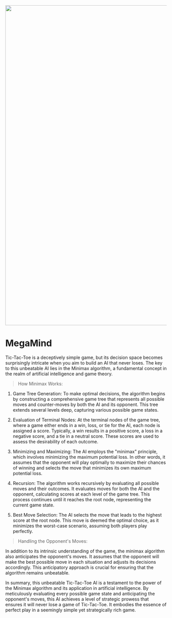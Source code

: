 <div align="center">
  <img src="https://media.giphy.com/media/l1Et6k00qp9fMTP8s/giphy.gif" width="1000"/>
</div>



# MegaMind
Tic-Tac-Toe is a deceptively simple game, but its decision space becomes surprisingly intricate when you aim to build an AI that never loses. The key to this unbeatable AI lies in the Minimax algorithm, a fundamental concept in the realm of artificial intelligence and game theory.

>How Minimax Works:

1. Game Tree Generation: To make optimal decisions, the algorithm begins by constructing a comprehensive game tree that represents all possible moves and counter-moves by both the AI and its opponent. This tree extends several levels deep, capturing various possible game states.

2. Evaluation of Terminal Nodes: At the terminal nodes of the game tree, where a game either ends in a win, loss, or tie for the AI, each node is assigned a score. Typically, a win results in a positive score, a loss in a negative score, and a tie in a neutral score. These scores are used to assess the desirability of each outcome.

3. Minimizing and Maximizing: The AI employs the "minimax" principle, which involves minimizing the maximum potential loss. In other words, it assumes that the opponent will play optimally to maximize their chances of winning and selects the move that minimizes its own maximum potential loss.

4. Recursion: The algorithm works recursively by evaluating all possible moves and their outcomes. It evaluates moves for both the AI and the opponent, calculating scores at each level of the game tree. This process continues until it reaches the root node, representing the current game state.

5. Best Move Selection: The AI selects the move that leads to the highest score at the root node. This move is deemed the optimal choice, as it minimizes the worst-case scenario, assuming both players play perfectly.

>Handling the Opponent's Moves:

In addition to its intrinsic understanding of the game, the minimax algorithm also anticipates the opponent's moves. It assumes that the opponent will make the best possible move in each situation and adjusts its decisions accordingly. This anticipatory approach is crucial for ensuring that the algorithm remains unbeatable.

In summary, this unbeatable Tic-Tac-Toe AI is a testament to the power of the Minimax algorithm and its application in artificial intelligence. By meticulously evaluating every possible game state and anticipating the opponent's moves, this AI achieves a level of strategic prowess that ensures it will never lose a game of Tic-Tac-Toe. It embodies the essence of perfect play in a seemingly simple yet strategically rich game.
